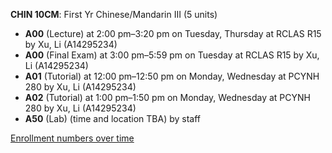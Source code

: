 **CHIN 10CM**: First Yr Chinese/Mandarin III (5 units)

- **A00** (Lecture) at 2:00 pm–3:20 pm on Tuesday, Thursday at RCLAS R15 by Xu, Li (A14295234)
- **A00** (Final Exam) at 3:00 pm–5:59 pm on Tuesday at RCLAS R15 by Xu, Li (A14295234)
- **A01** (Tutorial) at 12:00 pm–12:50 pm on Monday, Wednesday at PCYNH 280 by Xu, Li (A14295234)
- **A02** (Tutorial) at 1:00 pm–1:50 pm on Monday, Wednesday at PCYNH 280 by Xu, Li (A14295234)
- **A50** (Lab) (time and location TBA) by staff

[Enrollment numbers over time](./CHIN10CM.tsv)
